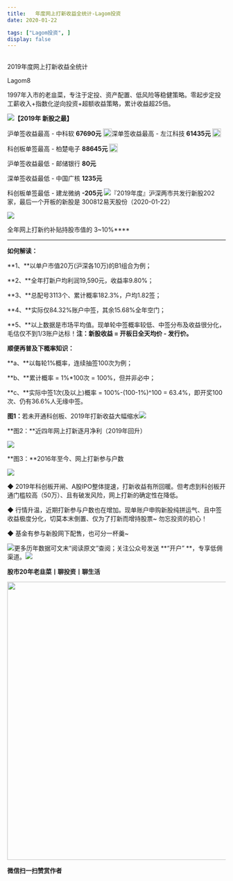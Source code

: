 ```yaml
---
title:   年度网上打新收益全统计-Lagom投资
date: 2020-01-22

tags: ["Lagom投资", ]
display: false
---
```



## 



2019年度网上打新收益全统计




Lagom8




1997年入市的老韭菜，专注于定投、资产配置、低风险等稳健策略。零起步定投工薪收入+指数化逆向投资+超额收益策略，累计收益超25倍。


<img src="https://mmbiz.qpic.cn/mmbiz_png/ZB4WjgjLjJW3KtDibicU3BB1HNQ9lDS2M5oGRnchkNPRzYsc0Ua6CIu7rZH3vAficcBEPYHU9ZTPqkic1sicT8CaxQQ/640?wx_fmt=png" data-type="png" data-ratio="0.05776173285198556" data-w="554"/>**【2019年 新股之最】**

沪单签收益最高 - 中科软 **67690元**&nbsp;<img src="https://res.wx.qq.com/mpres/htmledition/images/icon/common/emotion_panel/smiley/smiley_2.png" data-ratio="1" data-w="20" style="display:inline-block;width:20px;vertical-align:text-bottom;"/>深单签收益最高 - 左江科技&nbsp;**61435元**&nbsp;<img src="https://res.wx.qq.com/mpres/htmledition/images/icon/common/emotion_panel/smiley/smiley_2.png" data-ratio="1" data-w="20" style="text-align: center;white-space: normal;display: inline-block;width: 20px;vertical-align: text-bottom;"/>

科创板单签最高&nbsp;- 柏楚电子 **88645元&nbsp;**<img src="https://res.wx.qq.com/mpres/htmledition/images/icon/common/emotion_panel/smiley/smiley_2.png" data-ratio="1" data-w="20" style="text-align: center;white-space: normal;display: inline-block;width: 20px;vertical-align: text-bottom;"/>&nbsp;

沪单签收益最低 - 邮储银行 **80元**

深单签收益最低 - 中国广核&nbsp;**1235元**

科创板单签最低&nbsp;- 建龙微纳 **-205元&nbsp;**<img src="https://mmbiz.qpic.cn/mmbiz_png/ZB4WjgjLjJW3KtDibicU3BB1HNQ9lDS2M5oGRnchkNPRzYsc0Ua6CIu7rZH3vAficcBEPYHU9ZTPqkic1sicT8CaxQQ/640?wx_fmt=png" data-type="png" data-ratio="0.05776173285198556" data-w="554"/>『2019年度』沪深两市共发行新股202家，最后一个开板的新股是 300812易天股份（2020-01-22）

<img class="rich_pages js_insertlocalimg" data-ratio="0.5467836257309941" data-s="300,640" src="https://mmbiz.qpic.cn/mmbiz_png/ZB4WjgjLjJVpKjRSicdyywU8Prc1OvRyj6xJ3TQyZaSBW6RneXODBfBxWD4qHqhANicYH2GsDw60ufeh2IgicekWA/640?wx_fmt=png" data-type="png" data-w="684" style=""/>

全年网上打新约补贴持股市值的&nbsp;3~10%****

****

**如何解读：**

**1、**以单户市值20万(沪深各10万)的B1组合为例；

**2、**全年打新户均利润19,590元，收益率9.80%；

**3、**总配号3113个、累计概率182.3%，户均1.82签；

**4、**实际仅84.32%账户中签，其余15.68%全年空门；

**5、**以上数据是市场平均值。现单轮中签概率较低、中签分布及收益很分化，毛估仅不到1/3账户达标！**注：**新股收益 = 开板日全天均价 -&nbsp;发行价。**<strong style="white-space: normal;">**</strong>

**顺便再普及下概率知识：**

**a、**以每轮1%概率，连续抽签100次为例；

**b、**累计概率 = 1%*100次 = 100%，但并非必中；

**c、**实际中签1次(及以上)概率 = 100%-(100-1%)^100 = 63.4%，即开奖100次、仍有36.6%人无缘中签。

**<strong style="white-space: normal;"><strong style="white-space: normal;"><strong style="white-space: normal;">图1：**</strong></strong></strong>若未开通科创板、2019年打新收益大幅缩水<img class="rich_pages js_insertlocalimg" data-ratio="0.5467836257309941" data-s="300,640" src="https://mmbiz.qpic.cn/mmbiz_png/ZB4WjgjLjJVpKjRSicdyywU8Prc1OvRyjwibCsiayzW6DnjjrG7eytD5w9oWibt8aYJ1gA2Iq0y3t0TXJwUG06mPZA/640?wx_fmt=png" data-type="png" data-w="684" style="text-align: center;"/>

**图2：**近四年网上打新逐月净利（2019年回升）

<img class="rich_pages js_insertlocalimg" data-ratio="0.7767145135566188" data-s="300,640" src="https://mmbiz.qpic.cn/mmbiz_png/ZB4WjgjLjJVpKjRSicdyywU8Prc1OvRyjnevkn6Zu30icbWtQA5y6uicsQ7o5KIyoyZee8BbicqibZPibTnZicOibNfbBA/640?wx_fmt=png" data-type="png" data-w="627" style=""/>

**图3：**2016年至今、网上打新参与户数

<img class="rich_pages js_insertlocalimg" data-ratio="0.37884615384615383" data-s="300,640" src="https://mmbiz.qpic.cn/mmbiz_png/ZB4WjgjLjJVpKjRSicdyywU8Prc1OvRyjrmOOyZnqaNN3hlz8URHkaDYHDRWmFiatfTx05oicwTCEmx19R5CPPDUw/640?wx_fmt=png" data-type="png" data-w="520" style=""/>



◆ 2019年科创板开闸、A股IPO整体提速，打新收益有所回暖。但考虑到科创板开通门槛较高（50万）、且有破发风险，网上打新的确定性在降低。

◆ 行情升温，近期打新参与户数也在增加。现单账户申购新股纯拼运气、且中签收益极度分化，切莫本末倒置、仅为了打新而增持股票~ 勿忘投资的初心！

◆ 基金有参与新股网下配售，也可分一杯羹~

<img src="https://mmbiz.qpic.cn/mmbiz_png/ZB4WjgjLjJUCGp3QLY1K9LAnRJsFBY90M1ricNBIic93GXQ5WpjgJ0DZPWibPCT48fboOfa7Qvia6MewkeGm8WgZCA/640?wx_fmt=png" data-type="png" data-ratio="0.4725897920604915" data-w="529"/>更多历年数据可文末“阅读原文”查阅；关注公众号发送 **“开户” **，专享低佣渠道。<img src="https://mmbiz.qpic.cn/mmbiz_png/ZB4WjgjLjJW3KtDibicU3BB1HNQ9lDS2M5oGRnchkNPRzYsc0Ua6CIu7rZH3vAficcBEPYHU9ZTPqkic1sicT8CaxQQ/640?wx_fmt=png" data-type="png" data-ratio="0.05776173285198556" data-w="554"/>

**股市20年老韭菜丨聊投资丨聊生活**

<img data-copyright="0" data-ratio="0.390625" data-s="300,640" data-type="png" data-w="640" src="https://mmbiz.qpic.cn/mmbiz_png/ZB4WjgjLjJW3KtDibicU3BB1HNQ9lDS2M5AHEoeiaz0dQ4NfIRjBMuXvyJn8dXWm7ftklb0xqheiaMia0zbkyMJiaKzA/640?wx_fmt=png" style="box-sizing: border-box !important;overflow-wrap: break-word !important;visibility: visible !important;width: 640px !important;"/>


**微信扫一扫赞赏作者**